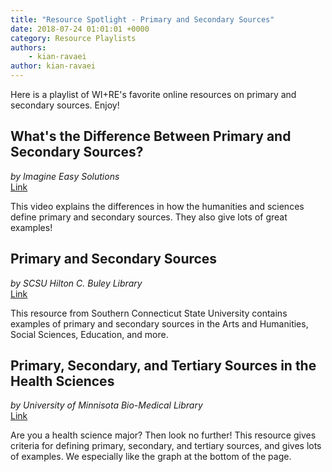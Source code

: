 ```yaml
---
title: "Resource Spotlight - Primary and Secondary Sources"
date: 2018-07-24 01:01:01 +0000
category: Resource Playlists
authors: 
    - kian-ravaei 
author: kian-ravaei
---
```


Here is a playlist of WI+RE's favorite online resources on primary and secondary sources. Enjoy!

<div class="card-deck">
    <div class="card">
        <div class="card-body">
            <h2 class="card-title">What's the Difference Between Primary and Secondary Sources?</h2>
            <cite class="card-subtitle mb-2 text-muted">by Imagine Easy Solutions</cite>
            <div class="text-center pt-3">
                 <a href="https://www.youtube.com/watch?v=1m5l_FnHZ0o" class="btn btn-primary">Link</a>
            </div>
            <p class="card-text">This video explains the differences in how the humanities and sciences define primary and secondary sources. They also give lots of great examples!</p>
        </div>
    </div>
    <div class="card">
        <div class="card-body">
            <h2 class="card-title">Primary and Secondary Sources</h2>
            <cite class="card-subtitle mb-2 text-muted">by SCSU Hilton C. Buley Library</cite>
            <div class="text-center pt-3">
                 <a href="https://libguides.southernct.edu/c.php?g=7346&p=35333" class="btn btn-primary">Link</a>
            </div>
            <p class="card-text">This resource from Southern Connecticut State University contains examples of primary and secondary sources in the Arts and Humanities, Social Sciences, Education, and more.</p>
        </div>
    </div>
</div>
<div class="card-deck mt-3">
    <div class="card">
        <div class="card-body">
            <h2 class="card-title">Primary, Secondary, and Tertiary Sources in the Health Sciences</h2>
            <cite class="card-subtitle mb-2 text-muted"> by University of Minnisota Bio-Medical Library</cite>
            <div class="text-center pt-3">
                 <a href="https://hsl.lib.umn.edu/biomed/help/primary-secondary-and-tertiary-sources-health-sciences" class="btn btn-primary">Link</a>
            </div>
            <p class="card-text">Are you a health science major? Then look no further! This resource gives criteria for defining primary, secondary, and tertiary sources, and gives lots of examples. We especially like the graph at the bottom of the page.</p>
        </div>
    </div>
</div>
